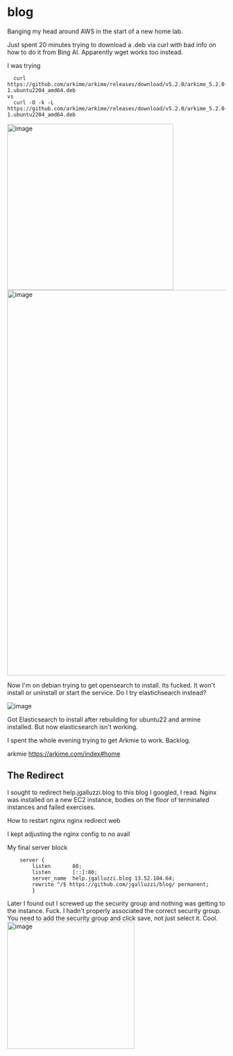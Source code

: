 # blog

Banging my head around AWS in the start of a new home lab. 

Just spent 20 minutes trying to download a .deb via curl with bad info on how to do it from Bing AI. Apparently wget works too instead.

I was trying
```
  curl https://github.com/arkime/arkime/releases/download/v5.2.0/arkime_5.2.0-1.ubuntu2204_amd64.deb
vs
  curl -O -k -L https://github.com/arkime/arkime/releases/download/v5.2.0/arkime_5.2.0-1.ubuntu2204_amd64.deb
```

<img width="383" alt="image" src="https://github.com/jgalluzzi/blog/assets/46066804/c1c65eaa-c4ce-4b2c-be6a-51631c7f0802">

<img width="889" alt="image" src="https://github.com/jgalluzzi/blog/assets/46066804/c169859e-3c25-4480-8891-201cb80b2d4a">



Now I'm on debian trying to get opensearch to install. Its fucked. It won't install or uninstall or start the service. 
Do I try elastichsearch instead?

![image](https://github.com/jgalluzzi/blog/assets/46066804/60fe911a-8d69-4379-8a7a-f42f4a5f9cb4)

Got Elasticsearch to install after rebuilding for ubuntu22 and armine installed. But now elasticsearch isn't working.

I spent the whole evening trying to get Arkmie to work. Backlog.

arkmie https://arkime.com/index#home

## The Redirect

I sought to redirect help.jgalluzzi.blog to this blog
I googled, I read.
Nginx was installed on a new EC2 instance, bodies on the floor of terminated instances and failed exercises.

How to restart nginx
nginx redirect web

I kept adjusting the nginx config to no avail

My final server block
```
    server {
        listen       80;
        listen       [::]:80;
        server_name  help.jgalluzzi.blog 13.52.104.64;
        rewrite ^/$ https://github.com/jgalluzzi/blog/ permanent;
        }
```
Later I found out I screwed up the security group and nothing was getting to the instance. Fuck. I hadn't properly associated the correct security group.
You need to add the security group and click save, not just select it. Cool.
<img width="293" alt="image" src="https://github.com/jgalluzzi/blog/assets/46066804/a1848e06-2982-49f8-a50a-f0f66c7f7e11">


